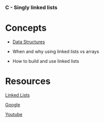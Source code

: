 ### C - Singly linked lists

# Concepts

* [Data Structures](https://intranet.alxswe.com/concepts/120)

* When and why using linked lists vs arrays

* How to build and use linked lists

# Resources

[Linked Lists](https://intranet.alxswe.com/rltoken/joxg32-tt4lUh8Afgst8tA)

[Google](https://intranet.alxswe.com/rltoken/USaZbNdfcuIFII-K2YPsKQ)

[Youtube](https://intranet.alxswe.com/rltoken/epKUCIcoA6XaN1T3Vtr_9w)
